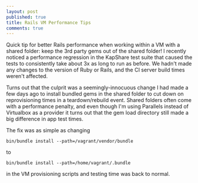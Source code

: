 ```yaml
---
layout: post
published: true
title: Rails VM Performance Tips
comments: true
---
```


Quick tip for better Rails performance when working within a VM with a shared folder: keep the 3rd party gems out of the shared folder! I recently noticed a performance regression in the KapShare test suite that caused the tests to consistently take about 3x as long to run as before. We hadn't made any changes to the version of Ruby or Rails, and the CI server build times weren't affected. 

Turns out that the culprit was a seemingly-innocuous change I had made a few days ago to install bundled gems in the shared folder to cut down on reprovisioning times in a teardown/rebuild event. Shared folders often come with a performance penalty, and even though I'm using Parallels instead of Virtualbox as a provider it turns out that the gem load directory still made a big difference in app test times.

The fix was as simple as changing

    bin/bundle install --path=/vagrant/vendor/bundle

to

    bin/bundle install --path=/home/vagrant/.bundle

in the VM provisioning scripts and testing time was back to normal.